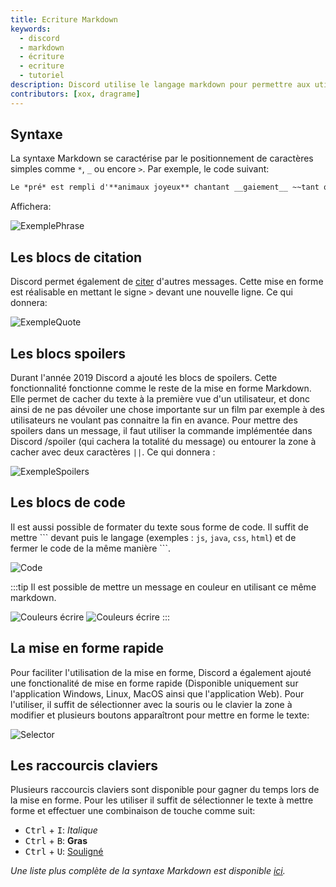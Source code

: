 ```yaml
---
title: Ecriture Markdown
keywords:
  - discord
  - markdown
  - écriture
  - ecriture
  - tutoriel
description: Discord utilise le langage markdown pour permettre aux utilisateurs de mettre en forme leurs messages. Sa syntaxe simple lui permet d'éditer simplement et rapidement un message.
contributors: [xox, dragrame]
---
```


## Syntaxe
La syntaxe Markdown se caractérise par le positionnement de caractères simples comme `*`, `_` ou encore `>`. Par exemple, le code suivant:

```markdown
Le *pré* est rempli d'**animaux joyeux** chantant __gaiement__ ~~tant que le loup n'est pas là.~~
```
Affichera:

<img alt="ExemplePhrase" src="https://i.discord.fr/HBj.png" class="docImage"/>

## Les blocs de citation
Discord permet également de [citer](https://discord.fr/wiki/interface/salon-textuel/citations) d'autres messages. Cette mise en forme est réalisable en mettant le signe `>` devant une nouvelle ligne. Ce qui donnera:

<img alt="ExempleQuote" src="https://i.discord.fr/EV1.png" class="docImage"/>

## Les blocs spoilers
Durant l'année 2019 Discord a ajouté les blocs de spoilers. Cette fonctionnalité fonctionne comme le reste de la mise en forme Markdown. Elle permet de cacher du texte à la première vue d'un utilisateur, et donc ainsi de ne pas dévoiler une chose importante sur un film par exemple à des utilisateurs ne voulant pas connaitre la fin en avance. Pour mettre des spoilers dans un message, il faut utiliser la commande implémentée dans Discord /spoiler (qui cachera la totalité du message) ou entourer la zone à cacher avec deux caractères `||`. Ce qui donnera :

<img alt="ExempleSpoilers" src="https://i.discord.fr/vmX.png" class="docImage"/>

## Les blocs de code
Il est aussi possible de formater du texte sous forme de code. Il suffit de mettre \`\`\` devant puis le langage (exemples : `js`, `java`, `css`, `html`) et de fermer le code de la même manière \`\`\`. 

![Code](https://i.discord.fr/N2S.png)

:::tip
Il est possible de mettre un message en couleur en utilisant ce même markdown. 

![Couleurs écrire](https://i.discord.fr/zJV.png)
![Couleurs écrire](https://i.discord.fr/Dow.png)
:::

## La mise en forme rapide
Pour faciliter l'utilisation de la mise en forme, Discord a également ajouté une fonctionalité de mise en forme rapide (Disponible uniquement sur l'application Windows, Linux, MacOS ainsi que l'application Web). Pour l'utiliser, il suffit de sélectionner avec la souris ou le clavier la zone à modifier et plusieurs boutons apparaîtront pour mettre en forme le texte:

<img alt="Selector" src="https://i.discord.fr/ejU.png" class="docImage"/>

## Les raccourcis claviers
Plusieurs raccourcis claviers sont disponible pour gagner du temps lors de la mise en forme. Pour les utiliser il suffit de sélectionner le texte à mettre forme et effectuer une combinaison de touche comme suit:

- <kbd>Ctrl</kbd> + <kbd>I</kbd>: *Italique*
- <kbd>Ctrl</kbd> + <kbd>B</kbd>: **Gras**
- <kbd>Ctrl</kbd> + <kbd>U</kbd>: <u>Souligné</u>

*Une liste plus complète de la syntaxe Markdown est disponible [ici](https://www.markdownguide.org/cheat-sheet/).*
